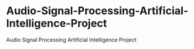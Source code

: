 # Audio-Signal-Processing-Artificial-Intelligence-Project
Audio Signal Processing Artificial Intelligence Project
